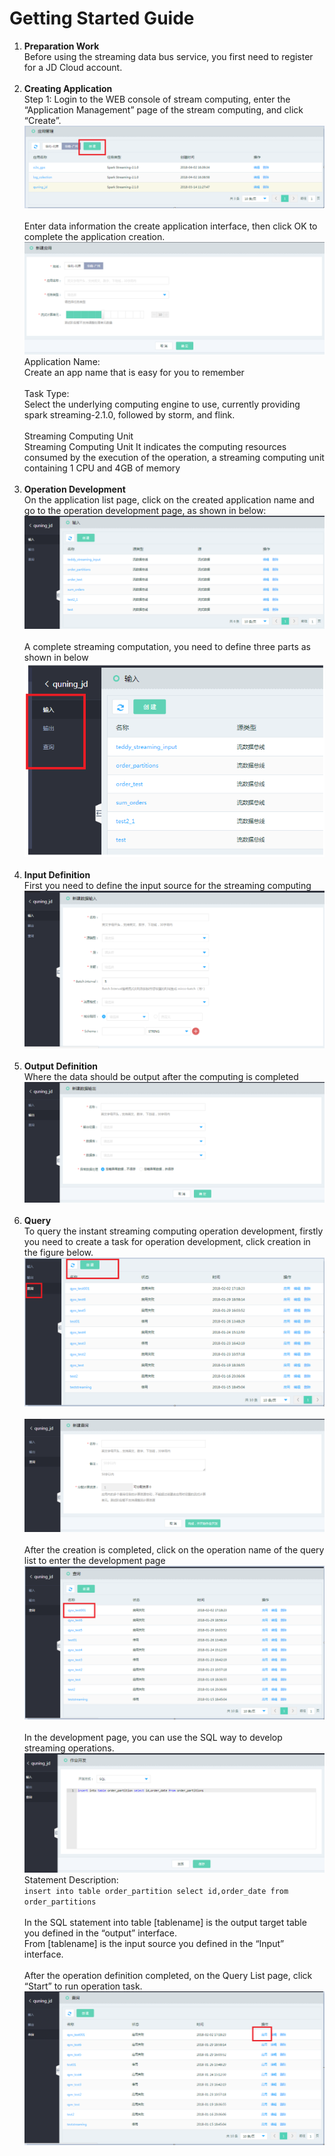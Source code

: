 # Getting Started Guide<br>
1. **Preparation Work**<br>
Before using the streaming data bus service, you first need to register for a JD Cloud account. <br><br>
2. **Creating Application**<br>
Step 1: Login to the WEB console of stream computing, enter the “Application Management” page of the stream computing, and click “Create”. <br>
![sc-002](https://github.com/jdcloudcom/cn/blob/edit/image/Streamcompute/SC-002.png?raw=true)<br><br>
Enter data information the create application interface, then click OK to complete the application creation. <br>
![sc-003](https://github.com/jdcloudcom/cn/blob/edit/image/Streamcompute/SC-003.png?raw=true)<br>
Application Name: <br>
Create an app name that is easy for you to remember<br><br>
Task Type: <br>
Select the underlying computing engine to use, currently providing spark streaming-2.1.0, followed by storm, and flink. <br><br>
Streaming Computing Unit <br>
Streaming Computing Unit It indicates the computing resources consumed by the execution of the operation, a streaming computing unit containing 1 CPU and 4GB of memory<br><br>
3. **Operation Development**<br>
On the application list page, click on the created application name and go to the operation development page, as shown in below: <br>
![sc-004](https://github.com/jdcloudcom/cn/blob/edit/image/Streamcompute/SC-004.png?raw=true)<br><br>
A complete streaming computation, you need to define three parts as shown in below<br>
![sc-005](https://github.com/jdcloudcom/cn/blob/edit/image/Streamcompute/SC-005.png?raw=true)<br><br>
4. **Input Definition**<br>
First you need to define the input source for the streaming computing<br>
![sc-006](https://github.com/jdcloudcom/cn/blob/edit/image/Streamcompute/SC-006.png?raw=true)<br><br>
5. **Output Definition**<br>
Where the data should be output after the computing is completed<br>
![sc-007](https://github.com/jdcloudcom/cn/blob/edit/image/Streamcompute/SC-007.png?raw=true)<br><br>
6. **Query**<br>
To query the instant streaming computing operation development, firstly you need to create a task for operation development, click creation in the figure below. <br>
![sc-008](https://github.com/jdcloudcom/cn/blob/edit/image/Streamcompute/SC-008.png?raw=true)<br><br>
![sc-009](https://github.com/jdcloudcom/cn/blob/edit/image/Streamcompute/SC-009.png?raw=true)<br><br>
After the creation is completed, click on the operation name of the query list to enter the development page<br>
![sc-010](https://github.com/jdcloudcom/cn/blob/edit/image/Streamcompute/SC-010.png?raw=true)<br><br>
In the development page, you can use the SQL way to develop streaming operations. <br>
![sc-011](https://github.com/jdcloudcom/cn/blob/edit/image/Streamcompute/SC-011.png?raw=true)<br>
Statement Description: <br>
`insert into table order_partition select id,order_date from order_partitions`<br><br>
In the SQL statement into table [tablename] is the output target table you defined in the “output” interface. <br>
From [tablename] is the input source you defined in the “Input” interface. <br><br>
After the operation definition completed, on the Query List page, click “Start” to run operation task. <br>
![sc-012](https://github.com/jdcloudcom/cn/blob/edit/image/Streamcompute/SC-012.png?raw=true)<br>